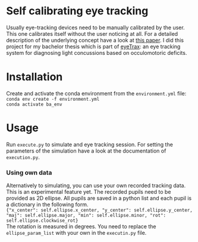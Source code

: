 # **Self calibrating eye tracking**
Usually eye-tracking devices need to be manually calibrated by the user. This one
calibrates itself without the user noticing at all. For a detailed description of 
the underlying concept have a look at 
[this paper](http://2013.petmei.org/wp-content/uploads/2013/09/petmei2013_session2_3.pdf).
I did this project for my bachelor thesis which is part of 
[eyeTrax](https://www.eyetrax.de/):
an eye tracking system for diagnosing light concussions based on occulomotoric deficits. 

# Installation
Create and activate the conda environment from the `environment.yml` file: <br>
`conda env create -f environment.yml` <br>
`conda activate ba_env` <br>
# Usage
Run `execute.py` to simulate and eye tracking session. For setting the parameters of the
simulation have a look at the documentation of `execution.py`.
### Using own data
Alternatively to simulating, you can use your own recorded tracking data. This is an
experimental feature yet. The recorded pupils need to be provided as 2D ellipse.
All pupils are saved in a python list and each pupil is a dictionary in the following
form. <br>
`{"x_center": self.ellipse.x_center,
                "y_center": self.ellipse.y_center,
                "maj": self.ellipse.major,
                "min": self.ellipse.minor,
"rot": self.ellipse.clockwise_rot}` <br>
The rotation is measured in degrees. You need to replace the `ellipse_param_list` with
your own in the `executin.py` file.
